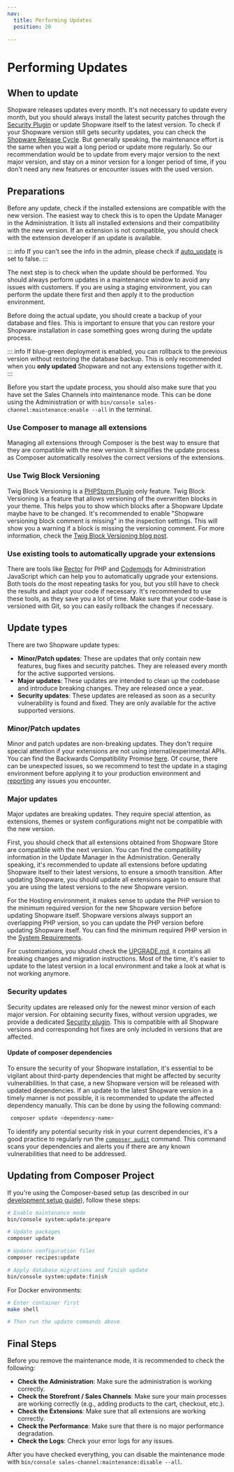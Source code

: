 ```yaml
---
nav:
  title: Performing Updates
  position: 20

---
```


# Performing Updates

## When to update

Shopware releases updates every month. It's not necessary to update every month, but you should always install the latest security patches through the [Security Plugin](https://store.shopware.com/en/swag136939272659f/shopware-6-security-plugin.html) or update Shopware itself to the latest version. To check if your Shopware version still gets security updates, you can check the [Shopware Release Cycle](https://developer.shopware.com/release-notes/). But generally speaking, the maintenance effort is the same when you wait a long period or update more regularly. So our recommendation would be to update from every major version to the next major version, and stay on a minor version for a longer period of time, if you don't need any new features or encounter issues with the used version.

## Preparations

Before any update, check if the installed extensions are compatible with the new version. The easiest way to check this is to open the Update Manager in the Administration. It lists all installed extensions and their compatibility with the new version. If an extension is not compatible, you should check with the extension developer if an update is available.

::: info
If you can't see the info in the admin, please check if [auto_update](../installation-updates/cluster-setup#disable-auto-update) is set to false.
:::

The next step is to check when the update should be performed. You should always perform updates in a maintenance window to avoid any issues with customers. If you are using a staging environment, you can perform the update there first and then apply it to the production environment.

Before doing the actual update, you should create a backup of your database and files. This is important to ensure that you can restore your Shopware installation in case something goes wrong during the update process.

::: info
If blue-green deployment is enabled, you can rollback to the previous version without restoring the database backup. This is only recommended when you **only updated** Shopware and not any extensions together with it.
:::

Before you start the update process, you should also make sure that you have set the Sales Channels into maintenance mode. This can be done using the Administration or with `bin/console sales-channel:maintenance:enable --all` in the terminal.

### Use Composer to manage all extensions

Managing all extensions through Composer is the best way to ensure that they are compatible with the new version. It simplifies the update process as Composer automatically resolves the correct versions of the extensions.

### Use Twig Block Versioning

Twig Block Versioning is a [PHPStorm Plugin](https://plugins.jetbrains.com/plugin/17632-shopware-6-toolbox) only feature. Twig Block Versioning is a feature that allows versioning of the overwritten blocks in your theme. This helps you to show which blocks after a Shopware Update maybe have to be changed. It's recommended to enable "Shopware versioning block comment is missing" in the inspection settings. This will show you a warning if a block is missing the versioning comment. For more information, check the [Twig Block Versioning blog post](https://www.shopware.com/en/news/twig-block-versioning-in-shopware-phpstorm-plugin/).

### Use existing tools to automatically upgrade your extensions

There are tools like [Rector](https://github.com/FriendsOfShopware/shopware-rector) for PHP and [Codemods](https://github.com/shopware/shopware/blob/trunk/src/Administration/Resources/app/administration/code-mods.js) for Administration JavaScript which can help you to automatically upgrade your extensions. Both tools do the most repeating tasks for you, but you still have to check the results and adapt your code if necessary. It's recommended to use these tools, as they save you a lot of time. Make sure that your code-base is versioned with Git, so you can easily rollback the changes if necessary.

## Update types

There are two Shopware update types:

- **Minor/Patch updates**: These are updates that only contain new features, bug fixes and security patches. They are released every month for the active supported versions.
- **Major updates**: These updates are intended to clean up the codebase and introduce breaking changes. They are released once a year.
- **Security updates**: These updates are released as soon as a security vulnerability is found and fixed. They are only available for the active supported versions.

### Minor/Patch updates

Minor and patch updates are non-breaking updates. They don't require special attention if your extensions are not using internal/experimental APIs. You can find the Backwards Compatibility Promise [here](../../../resources/guidelines/code/backward-compatibility.md). Of course, there can be unexpected issues, so we recommend to test the update in a staging environment before applying it to your production environment and [reporting](https://github.com/shopware/shopware/issues) any issues you encounter.

### Major updates

Major updates are breaking updates. They require special attention, as extensions, themes or system configurations might not be compatible with the new version.

First, you should check that all extensions obtained from Shopware Store are compatible with the next version. You can find the compatibility information in the Update Manager in the Administration. Generally speaking, it's recommended to update all extensions before updating Shopware itself to their latest versions, to ensure a smooth transition. After updating Shopware, you should update all extensions again to ensure that you are using the latest versions to the new Shopware version.

For the Hosting environment, it makes sense to update the PHP version to the minimum required version for the new Shopware version before updating Shopware itself. Shopware versions always support an overlapping PHP version, so you can update the PHP version before updating Shopware itself. You can find the minimum required PHP version in the [System Requirements](../../installation/requirements.md).

For customizations, you should check the [UPGRADE.md](https://github.com/search?q=repo%3Ashopware%2Fshopware+UPGRADE-6+language%3AMarkdown+NOT+path%3A%2F%5Eadr%5C%2F%2F+NOT+path%3A%2F%5Echangelog%5C%2F%2F&type=code&l=Markdown), it contains all breaking changes and migration instructions. Most of the time, it's easier to update to the latest version in a local environment and take a look at what is not working anymore.

### Security updates

Security updates are released only for the newest minor version of each major version. For obtaining security fixes, without version upgrades, we provide a dedicated [Security plugin](https://store.shopware.com/swag136939272659f/shopware-6-sicherheits-plugin.html). This is compatible with all Shopware versions and corresponding hot fixes are only included in versions that are affected.

#### Update of composer dependencies

To ensure the security of your Shopware installation, it's essential to be vigilant about third-party dependencies that might be affected by security vulnerabilities. In that case, a new Shopware version will be released with updated dependencies. If an update to the latest Shopware version in a timely manner is not possible, it is recommended to update the affected dependency manually. This can be done by using the following command:

```bash
 composer update <dependency-name>
```

To identify any potential security risk in your current dependencies, it's a good practice to regularly run the [`composer audit`](https://getcomposer.org/doc/03-cli.md#audit) command. This command scans your dependencies and alerts you if there are any known vulnerabilities that need to be addressed.

## Updating from Composer Project

If you're using the Composer-based setup (as described in our [development setup guide](../../installation/setup)), follow these steps:

```bash
# Enable maintenance mode
bin/console system:update:prepare

# Update packages
composer update

# Update configuration files
composer recipes:update

# Apply database migrations and finish update
bin/console system:update:finish
```

For Docker environments:

```bash
# Enter container first
make shell

# Then run the update commands above
```

## Final Steps

Before you remove the maintenance mode, it is recommended to check the following:

- **Check the Administration**: Make sure the administration is working correctly.
- **Check the Storefront / Sales Channels**: Make sure your main processes are working correctly (e.g., adding products to the cart, checkout, etc.).
- **Check the Extensions**: Make sure that all extensions are working correctly.
- **Check the Performance**: Make sure that there is no major performance degradation.
- **Check the Logs**: Check your error logs for any issues.

After you have checked everything, you can disable the maintenance mode with `bin/console sales-channel:maintenance:disable --all`.
